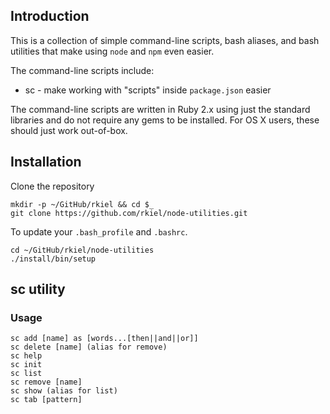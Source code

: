 ## Introduction

This is a collection of simple command-line scripts, bash aliases, and bash utilities that make using `node` and `npm` even easier.

The command-line scripts include:

* sc - make working with "scripts" inside `package.json` easier

The command-line scripts are written in Ruby 2.x using just the standard libraries and do not require any gems to be installed.
For OS X users, these should just work out-of-box.

## Installation

Clone the repository

```
mkdir -p ~/GitHub/rkiel && cd $_
git clone https://github.com/rkiel/node-utilities.git
```

To update your `.bash_profile` and `.bashrc`.

```
cd ~/GitHub/rkiel/node-utilities
./install/bin/setup
```

## sc utility

### Usage

```unix
sc add [name] as [words...[then||and||or]]
sc delete [name] (alias for remove)
sc help
sc init
sc list
sc remove [name]
sc show (alias for list)
sc tab [pattern]
```
